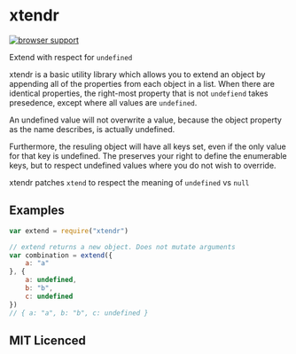 # xtendr

[![browser support][3]][4]


Extend with respect for `undefined`

xtendr is a basic utility library which allows you to extend an object by
appending all of the properties from each object in a list. When there are
identical properties, the right-most property that is not `undefiend`
takes presedence, except where all values are `undefined`.

An undefined value will not overwrite a value, because the object property as
the name describes, is actually undefined.

Furthermore, the resuling object will have all keys set, even if the only value
for that key is undefined. The preserves your right to define the enumerable
keys, but to respect undefined values where you do not wish to override.

xtendr patches `xtend` to respect the meaning of `undefined` vs `null`

## Examples

```js
var extend = require("xtendr")

// extend returns a new object. Does not mutate arguments
var combination = extend({
    a: "a"
}, {
    a: undefined,
    b: "b",
    c: undefined
})
// { a: "a", b: "b", c: undefined }
```

## MIT Licenced


  [3]: http://ci.testling.com/Matt-Esch/xtendr.png
  [4]: http://ci.testling.com/Matt-Esch/xtendr
